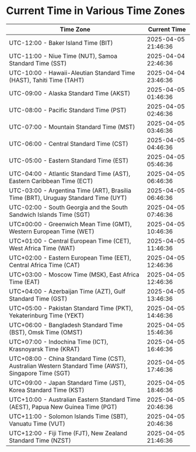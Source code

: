 # Current Time in Various Time Zones

| Time Zone | Current Time |
|-----------|--------------|
| UTC-12:00 - Baker Island Time (BIT) | 2025-04-05 21:46:36 |
| UTC-11:00 - Niue Time (NUT), Samoa Standard Time (SST) | 2025-04-04 22:46:36 |
| UTC-10:00 - Hawaii-Aleutian Standard Time (HAST), Tahiti Time (TAHT) | 2025-04-04 23:46:36 |
| UTC-09:00 - Alaska Standard Time (AKST) | 2025-04-05 01:46:36 |
| UTC-08:00 - Pacific Standard Time (PST) | 2025-04-05 02:46:36 |
| UTC-07:00 - Mountain Standard Time (MST) | 2025-04-05 03:46:36 |
| UTC-06:00 - Central Standard Time (CST) | 2025-04-05 04:46:36 |
| UTC-05:00 - Eastern Standard Time (EST) | 2025-04-05 05:46:36 |
| UTC-04:00 - Atlantic Standard Time (AST), Eastern Caribbean Time (ECT) | 2025-04-05 06:46:36 |
| UTC-03:00 - Argentina Time (ART), Brasília Time (BRT), Uruguay Standard Time (UYT) | 2025-04-05 06:46:36 |
| UTC-02:00 - South Georgia and the South Sandwich Islands Time (SGT) | 2025-04-05 07:46:36 |
| UTC±00:00 - Greenwich Mean Time (GMT), Western European Time (WET) | 2025-04-05 10:46:36 |
| UTC+01:00 - Central European Time (CET), West Africa Time (WAT) | 2025-04-05 11:46:36 |
| UTC+02:00 - Eastern European Time (EET), Central Africa Time (CAT) | 2025-04-05 12:46:36 |
| UTC+03:00 - Moscow Time (MSK), East Africa Time (EAT) | 2025-04-05 12:46:36 |
| UTC+04:00 - Azerbaijan Time (AZT), Gulf Standard Time (GST) | 2025-04-05 13:46:36 |
| UTC+05:00 - Pakistan Standard Time (PKT), Yekaterinburg Time (YEKT) | 2025-04-05 14:46:36 |
| UTC+06:00 - Bangladesh Standard Time (BST), Omsk Time (OMST) | 2025-04-05 15:46:36 |
| UTC+07:00 - Indochina Time (ICT), Krasnoyarsk Time (KRAT) | 2025-04-05 16:46:36 |
| UTC+08:00 - China Standard Time (CST), Australian Western Standard Time (AWST), Singapore Time (SGT) | 2025-04-05 17:46:36 |
| UTC+09:00 - Japan Standard Time (JST), Korea Standard Time (KST) | 2025-04-05 18:46:36 |
| UTC+10:00 - Australian Eastern Standard Time (AEST), Papua New Guinea Time (PGT) | 2025-04-05 20:46:36 |
| UTC+11:00 - Solomon Islands Time (SBT), Vanuatu Time (VUT) | 2025-04-05 20:46:36 |
| UTC+12:00 - Fiji Time (FJT), New Zealand Standard Time (NZST) | 2025-04-05 21:46:36 |
